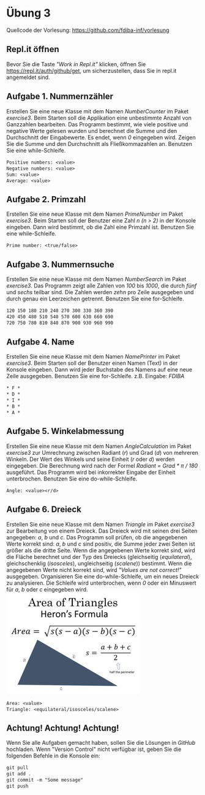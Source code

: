 # Übung 3
Quellcode der Vorlesung: https://github.com/fdiba-inf/vorlesung
## Repl.it öffnen
Bevor Sie die Taste _"Work in Repl.it"_ klicken, öffnen Sie https://repl.it/auth/github/get, um sicherzustellen, dass Sie in repl.it angemeldet sind.
## Aufgabe 1. Nummernzähler
Erstellen Sie eine neue Klasse mit dem Namen _NumberCounter_ im Paket _exercise3_. 
Beim Starten soll die Applikation eine unbestimmte Anzahl von Ganzzahlen bearbeiten. 
Das Programm bestimmt, wie viele positive und negative Werte gelesen wurden und berechnet die Summe und den Durchschnitt der Eingabewerte. 
Es endet, wenn _0_ eingegeben wird.
Zeigen Sie die Summe und den Durchschnitt als Fließkommazahlen an. 
Benutzen Sie eine while-Schleife.
``` 
Positive numbers: <value>
Negative numbers: <value>
Sum: <value>
Average: <value>
``` 
## Aufgabe 2. Primzahl
Erstellen Sie eine neue Klasse mit dem Namen _PrimeNumber_ im Paket _exercise3_.
Beim Starten soll der Benutzer eine Zahl _n (n > 2)_ in der Konsole eingeben.
Dann wird bestimmt, ob die Zahl eine Primzahl ist.
Benutzen Sie eine while-Schleife.
``` 
Prime number: <true/false>
``` 
## Aufgabe 3. Nummernsuche
Erstellen Sie eine neue Klasse mit dem Namen _NumberSearch_ im Paket _exercise3_. 
Das Programm zeigt alle Zahlen von _100_ bis _1000_, die durch _fünf_ und _sechs_ teilbar sind. 
Die Zahlen werden _zehn_ pro Zeile ausgegeben und durch genau ein Leerzeichen getrennt.
Benutzen Sie eine for-Schleife.
``` 
120 150 180 210 240 270 300 330 360 390
420 450 480 510 540 570 600 630 660 690
720 750 780 810 840 870 900 930 960 990
``` 
## Aufgabe 4. Name
Erstellen Sie eine neue Klasse mit dem Namen _NamePrinter_ im Paket _exercise3_.
Beim Starten soll der Benutzer einen Namen (Text) in der Konsole eingeben. 
Dann wird jeder Buchstabe des Namens auf eine neue Zeile ausgegeben. Benutzen Sie eine for-Schleife.
z.B. Eingabe: _FDIBA_
``` 
* F *
* D *
* I *
* B *
* A *
``` 
## Aufgabe 5. Winkelabmessung
Erstellen Sie eine neue Klasse mit dem Namen _AngleCalculation_ im Paket _exercise3_ zur Umrechnung zwischen Radiant (_r_) und Grad (_d_) von mehreren Winkeln. 
Der Wert des Winkels und seine Einheit (_r_ oder _d_) werden eingegeben. 
Die Berechnung wird nach der Formel _Radiant = Grad * π / 180_ ausgeführt. 
Das Programm wird bei inkorrekter Eingabe der Einheit unterbrochen. 
Benutzen Sie eine do-while-Schleife.
``` 
Angle: <value><r/d>
``` 
## Aufgabe 6. Dreieck
Erstellen Sie eine neue Klasse mit dem Namen _Triangle_ im Paket _exercise3_ zur Bearbeitung von einem Dreieck. 
Das Dreieck wird mit seinen drei Seiten angegeben: _a_, _b_ und _c_. 
Das Programm soll prüfen, ob die angegebenen Werte korrekt sind: _a_, _b_ und _c_ sind positiv, die Summe jeder zwei Seiten ist größer als die dritte Seite. 
Wenn die angegebenen Werte korrekt sind, wird die Fläche berechnet und der Typ des Dreiecks (gleichseitig (_equilateral_), gleichschenklig (_isosceles_), ungleichseitig (_scalene_)) bestimmt.
Wenn die angegebenen Werte nicht korrekt sind, wird _"Values are not correct!"_ ausgegeben.
Organisieren Sie eine do-while-Schleife, um ein neues Dreieck zu analysieren. 
Die Schleife wird unterbrochen, wenn _0_ oder ein Minuswert für _a_, _b_ oder _c_ eingegeben wird.
![Triangle Area](https://github.com/fdiba-inf/vorlesung/blob/main/images/exercise3/area.jpg)
``` 
Area: <value>
Triangle: <equilateral/isosceles/scalene>
``` 
## Achtung! Achtung! Achtung!
Wenn Sie alle Aufgaben gemacht haben, sollen Sie die Lösungen in _GitHub_ hochladen. 
Wenn "Version Control" nicht verfügbar ist, geben Sie die folgenden Befehle in die Konsole ein:
``` 
git pull
git add .
git commit -m "Some message"
git push
``` 
